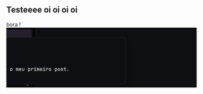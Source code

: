 
## Testeeee oi oi oi oi 
bora
!![Image Description](./images/Screenshot%202024-11-29%20at%2013.44.21.png)